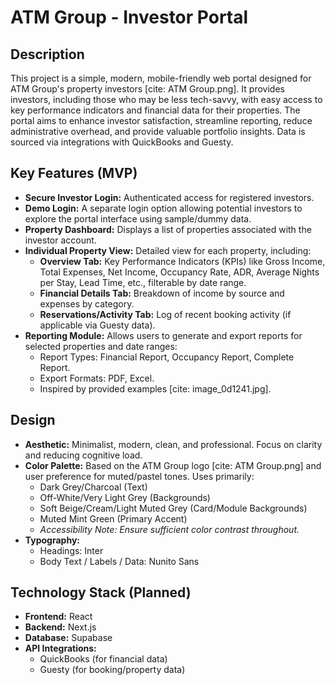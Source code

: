 # ATM Group - Investor Portal

## Description

This project is a simple, modern, mobile-friendly web portal designed for ATM Group's property investors [cite: ATM Group.png]. It provides investors, including those who may be less tech-savvy, with easy access to key performance indicators and financial data for their properties. The portal aims to enhance investor satisfaction, streamline reporting, reduce administrative overhead, and provide valuable portfolio insights. Data is sourced via integrations with QuickBooks and Guesty.

## Key Features (MVP)

* **Secure Investor Login:** Authenticated access for registered investors.
* **Demo Login:** A separate login option allowing potential investors to explore the portal interface using sample/dummy data.
* **Property Dashboard:** Displays a list of properties associated with the investor account.
* **Individual Property View:** Detailed view for each property, including:
    * **Overview Tab:** Key Performance Indicators (KPIs) like Gross Income, Total Expenses, Net Income, Occupancy Rate, ADR, Average Nights per Stay, Lead Time, etc., filterable by date range.
    * **Financial Details Tab:** Breakdown of income by source and expenses by category.
    * **Reservations/Activity Tab:** Log of recent booking activity (if applicable via Guesty data).
* **Reporting Module:** Allows users to generate and export reports for selected properties and date ranges:
    * Report Types: Financial Report, Occupancy Report, Complete Report.
    * Export Formats: PDF, Excel.
    * Inspired by provided examples [cite: image_0d1241.jpg].

## Design

* **Aesthetic:** Minimalist, modern, clean, and professional. Focus on clarity and reducing cognitive load.
* **Color Palette:** Based on the ATM Group logo [cite: ATM Group.png] and user preference for muted/pastel tones. Uses primarily:
    * Dark Grey/Charcoal (Text)
    * Off-White/Very Light Grey (Backgrounds)
    * Soft Beige/Cream/Light Muted Grey (Card/Module Backgrounds)
    * Muted Mint Green (Primary Accent)
    * *Accessibility Note: Ensure sufficient color contrast throughout.*
* **Typography:**
    * Headings: Inter
    * Body Text / Labels / Data: Nunito Sans

## Technology Stack (Planned)

* **Frontend:** React
* **Backend:** Next.js
* **Database:** Supabase
* **API Integrations:**
    * QuickBooks (for financial data)
    * Guesty (for booking/property data)
